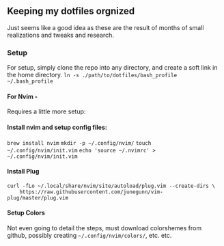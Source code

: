 ## Keeping my dotfiles orgnized

Just seems like a good idea as these are the result of months of small realizations and 
tweaks and research. 

### Setup

For setup, simply clone the repo into any directory, and create a soft link in the home 
directory. 
`ln -s ./path/to/dotfiles/bash_profile ~/.bash_profile`

#### For Nvim - 
Requires a little more setup:

#### Install nvim and setup config files:
  `brew install nvim`
  `mkdir -p ~/.config/nvim/`
  `touch ~/.config/nvim/init.vim`
  `echo 'source ~/.nvimrc' > ~/.config/nvim/init.vim`

#### Install Plug
```
curl -fLo ~/.local/share/nvim/site/autoload/plug.vim --create-dirs \
    https://raw.githubusercontent.com/junegunn/vim-plug/master/plug.vim
```

#### Setup Colors 
  Not even going to detail the steps, must download colorshemes from github, 
  possibly creating `~/.config/nvim/colors/`, etc. etc.
